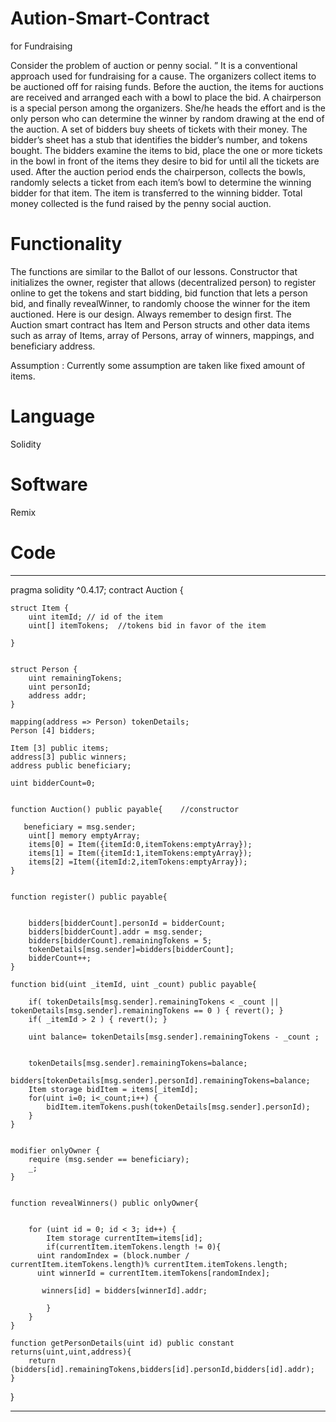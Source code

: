 # Aution-Smart-Contract
for Fundraising

Consider the problem of auction or penny social. ” It is a
conventional approach used for fundraising for a cause. The organizers collect items to be auctioned off
for raising funds. Before the auction, the items for auctions are received and arranged each with a bowl
to place the bid. A chairperson is a special person among the organizers. She/he heads the effort and is
the only person who can determine the winner by random drawing at the end of the auction. A set of
bidders buy sheets of tickets with their money. The bidder’s sheet has a stub that identifies the bidder’s
number, and tokens bought.
The bidders examine the items to bid, place the one or more tickets in the bowl in front of the items they
desire to bid for until all the tickets are used. After the auction period ends the chairperson, collects the
bowls, randomly selects a ticket from each item’s bowl to determine the winning bidder for that item. The
item is transferred to the winning bidder. Total money collected is the fund raised by the penny social
auction.

# Functionality

The functions are similar to the Ballot of our lessons. Constructor that initializes the owner, register that
allows (decentralized person) to register online to get the tokens and start bidding, bid function that lets
a person bid, and finally revealWinner, to randomly choose the winner for the item auctioned. Here is
our design. Always remember to design first. The Auction smart contract has Item and Person structs
and other data items such as array of Items, array of Persons, array of winners, mappings, and
beneficiary address.

Assumption : Currently some assumption are taken like fixed amount of items.

# Language

Solidity

# Software 

Remix

# Code


***
pragma solidity ^0.4.17;
contract Auction {
    
   
    struct Item {
        uint itemId; // id of the item
        uint[] itemTokens;  //tokens bid in favor of the item
       
    }
    
   
    struct Person {
        uint remainingTokens; 
        uint personId; 
        address addr;
    }
 
    mapping(address => Person) tokenDetails; 
    Person [4] bidders;
    
    Item [3] public items;
    address[3] public winners;
    address public beneficiary;
    
    uint bidderCount=0;
  

    function Auction() public payable{    //constructor
                
       beneficiary = msg.sender;
        uint[] memory emptyArray;
        items[0] = Item({itemId:0,itemTokens:emptyArray});
        items[1] = Item({itemId:1,itemTokens:emptyArray});
        items[2] =Item({itemId:2,itemTokens:emptyArray});
    }
    

    function register() public payable{
        
        
        bidders[bidderCount].personId = bidderCount;
        bidders[bidderCount].addr = msg.sender;
        bidders[bidderCount].remainingTokens = 5;
        tokenDetails[msg.sender]=bidders[bidderCount];
        bidderCount++;
    }
    
    function bid(uint _itemId, uint _count) public payable{
      
        if( tokenDetails[msg.sender].remainingTokens < _count || tokenDetails[msg.sender].remainingTokens == 0 ) { revert(); }
        if( _itemId > 2 ) { revert(); }
        
        uint balance= tokenDetails[msg.sender].remainingTokens - _count ;
       
        
        tokenDetails[msg.sender].remainingTokens=balance;
        bidders[tokenDetails[msg.sender].personId].remainingTokens=balance;
        Item storage bidItem = items[_itemId];
        for(uint i=0; i<_count;i++) {
            bidItem.itemTokens.push(tokenDetails[msg.sender].personId);    
        }
    }
    

    modifier onlyOwner {
        require (msg.sender == beneficiary);
        _;
    }
    
    
    function revealWinners() public onlyOwner{
        

        for (uint id = 0; id < 3; id++) {
            Item storage currentItem=items[id];
            if(currentItem.itemTokens.length != 0){
          uint randomIndex = (block.number / currentItem.itemTokens.length)% currentItem.itemTokens.length; 
          uint winnerId = currentItem.itemTokens[randomIndex];
                
           winners[id] = bidders[winnerId].addr;
                                 
            }
        }
    } 

    function getPersonDetails(uint id) public constant returns(uint,uint,address){
        return (bidders[id].remainingTokens,bidders[id].personId,bidders[id].addr);
    }

}

***
